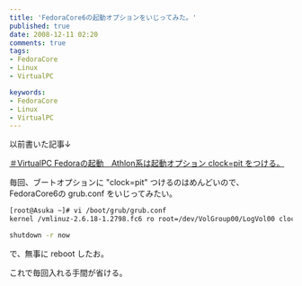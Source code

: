 ```yaml
---
title: 'FedoraCore6の起動オプションをいじってみた。'
published: true
date: 2008-12-11 02:20
comments: true
tags:
- FedoraCore
- Linux
- VirtualPC

keywords:
- FedoraCore
- Linux
- VirtualPC
---
```

以前書いた記事↓

[＃VirtualPC Fedoraの起動　Athlon系は起動オプション clock=pit をつける。](http://hiropo.co.uk/archives/49 "＃VirtualPC Fedoraの起動　Athlon系は起動オプション clock=pit をつける。")

毎回、ブートオプションに "clock=pit" つけるのはめんどいので、
FedoraCore6の grub.conf をいじってみたい。


```sh
[root@Asuka ~]# vi /boot/grub/grub.conf
kernel /vmlinuz-2.6.18-1.2798.fc6 ro root=/dev/VolGroup00/LogVol00 clock=pit
```


```sh
shutdown -r now
```

で、無事に reboot したお。

これで毎回入れる手間が省ける。